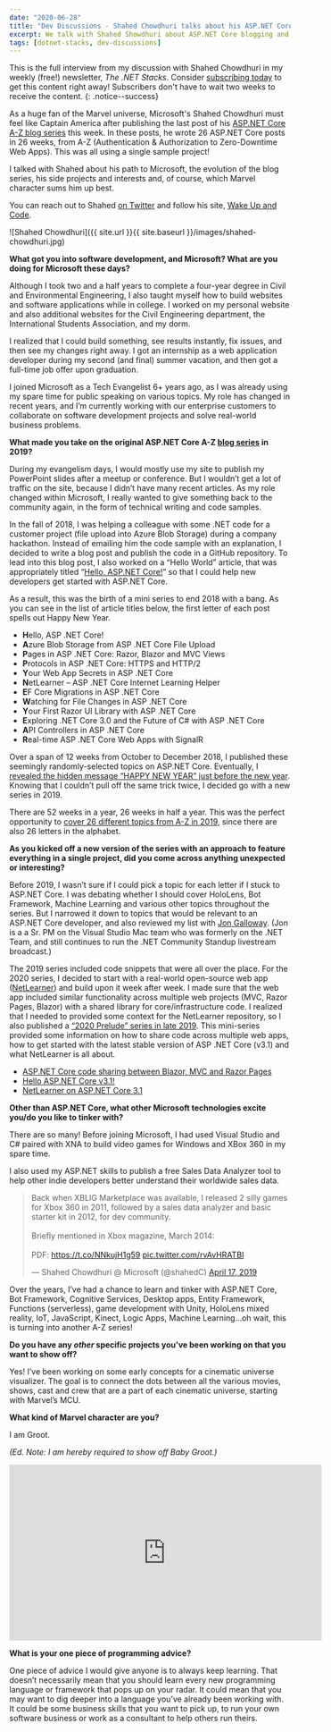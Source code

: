 ```yaml
---
date: "2020-06-28"
title: "Dev Discussions - Shahed Chowdhuri talks about his ASP.NET Core A-Z blog series"
excerpt: We talk with Shahed Showdhuri about ASP.NET Core blogging and more!
tags: [dotnet-stacks, dev-discussions]
---
```


This is the full interview from my discussion with Shahed Chowdhuri in my weekly (free!) newsletter, *The .NET Stacks*. Consider [subscribing today](https://dotnetstacks.com/register) to get this content right away! Subscribers don't have to wait two weeks to receive the content.
{: .notice--success}

As a huge fan of the Marvel universe, Microsoft's Shahed Chowdhuri must feel like Captain America after publishing the last post of his [ASP.NET Core A-Z blog series](https://wakeupandcode.com/aspnetcore/#aspnetcore2020) this week. In these posts, he wrote 26 ASP.NET Core posts in 26 weeks, from A-Z (Authentication & Authorization to Zero-Downtime Web Apps). This was all using a single sample project!

I talked with Shahed about his path to Microsoft, the evolution of the blog series, his side projects and interests and, of course, which Marvel character sums him up best.

You can reach out to Shahed [on Twitter](https://twitter.com/shahedC) and follow his site, [Wake Up and Code](https://wakeupandcode.com/).

![Shahed Chowdhuri]({{ site.url }}{{ site.baseurl }}/images/shahed-chowdhuri.jpg)

**What got you into software development, and Microsoft? What are you doing for Microsoft these days?**

Although I took two and a half years to complete a four-year degree in Civil and Environmental Engineering, I also taught myself how to build websites and software applications while in college. I worked on my personal website and also additional websites for the Civil Engineering department, the International Students Association, and my dorm.

I realized that I could build something, see results instantly, fix issues, and then see my changes right away. I got an internship as a web application developer during my second (and final) summer vacation, and then got a full-time job offer upon graduation.

I joined Microsoft as a Tech Evangelist 6+ years ago, as I was already using my spare time for public speaking on various topics. My role has changed in recent years, and I’m currently working with our enterprise customers to collaborate on software development projects and solve real-world business problems.

**What made you take on the original ASP.NET Core A-Z [blog series](https://wakeupandcode.com/aspnetcore/#aspnetcore2019) in 2019?**

During my evangelism days, I would mostly use my site to publish my PowerPoint slides after a meetup or conference. But I wouldn’t get a lot of traffic on the site, because I didn’t have many recent articles. As my role changed within Microsoft, I really wanted to give something back to the community again, in the form of technical writing and code samples.

In the fall of 2018, I was helping a colleague with some .NET code for a customer project (file upload into Azure Blob Storage) during a company hackathon. Instead of emailing him the code sample with an explanation, I decided to write a blog post and publish the code in a GitHub repository. To lead into this blog post, I also worked on a “Hello World” article, that was appropriately titled “[Hello, ASP.NET Core!](https://wakeupandcode.com/hello-asp-net-core/)” so that I could help new developers get started with ASP.NET Core.

As a result, this was the birth of a mini series to end 2018 with a bang. As you can see in the list of article titles below, the first letter of each post spells out Happy New Year.

- **H**ello, ASP .NET Core!
- **A**zure Blob Storage from ASP .NET Core File Upload
- **P**ages in ASP .NET Core: Razor, Blazor and MVC Views
- **P**rotocols in ASP .NET Core: HTTPS and HTTP/2
- **Y**our Web App Secrets in ASP .NET Core
- **N**etLearner – ASP .NET Core Internet Learning Helper
- **E**F Core Migrations in ASP .NET Core
- **W**atching for File Changes in ASP .NET Core
- **Y**our First Razor UI Library with ASP .NET Core
- **E**xploring .NET Core 3.0 and the Future of C# with ASP .NET Core
- **A**PI Controllers in ASP .NET Core
- **R**eal-time ASP .NET Core Web Apps with SignalR

Over a span of 12 weeks from October to December 2018, I published these seemingly randomly-selected topics on ASP.NET Core. Eventually, I [revealed the hidden message “HAPPY NEW YEAR” just before the new year](https://wakeupandcode.com/aspnetcore/#aspnetcore2018). Knowing that I couldn’t pull off the same trick twice, I decided go with a new series in 2019.

There are 52 weeks in a year, 26 weeks in half a year. This was the perfect opportunity to [cover 26 different topics from A-Z in 2019](https://wakeupandcode.com/aspnetcore/#aspnetcore2019), since there are also 26 letters in the alphabet.

**As you kicked off a new version of the series with an approach to feature everything in a single project, did you come across anything unexpected or interesting?**

Before 2019, I wasn’t sure if I could pick a topic for each letter if I stuck to ASP.NET Core. I was debating whether I should cover HoloLens, Bot Framework, Machine Learning and various other topics throughout the series. But I narrowed it down to topics that would be relevant to an ASP.NET Core developer, and also reviewed my list with [Jon Galloway](https://twitter.com/jongalloway?lang=en). (Jon is a a Sr. PM on the Visual Studio Mac team who was formerly on the .NET Team, and still continues to run the .NET Community Standup livestream broadcast.)

The 2019 series included code snippets that were all over the place. For the 2020 series, I decided to start with a real-world open-source web app ([NetLearner](https://github.com/shahedc/NetLearnerApp)) and build upon it week after week. I made sure that the web app included similar functionality across multiple web projects (MVC, Razor Pages, Blazor) with a shared library for core/infrastructure code. I realized that I needed to provided some context for the NetLearner repository, so I also published a [“2020 Prelude” series in late 2019](https://wakeupandcode.com/aspnetcore/#aspnetcore2020prelude). This mini-series provided some information on how to share code across multiple web apps, how to get started with the latest stable version of ASP .NET Core (v3.1) and what NetLearner is all about.

- [ASP.NET Core code sharing between Blazor, MVC and Razor Pages](https://wakeupandcode.com/asp-net-core-code-sharing-between-blazor-mvc-and-razor-pages/)
- [Hello ASP.NET Core v3.1!](https://wakeupandcode.com/hello-asp-net-core-v3-1/)
- [NetLearner on ASP.NET Core 3.1](https://wakeupandcode.com/netlearner-on-asp-net-core-3-1/)

**Other than ASP.NET Core, what other Microsoft technologies excite you/do you like to tinker with?**

There are so many! Before joining Microsoft, I had used Visual Studio and C# paired with XNA to build video games for Windows and XBox 360 in my spare time.

I also used my ASP.NET skills to publish a free Sales Data Analyzer tool to help other indie developers better understand their worldwide sales data.

<blockquote class="twitter-tweet"><p lang="en" dir="ltr">Back when XBLIG Marketplace was available, I released 2 silly games for Xbox 360 in 2011, followed by a sales data analyzer and basic starter kit in 2012, for dev community. <br><br>Briefly mentioned in Xbox magazine, March 2014: <br><br>PDF: <a href="https://t.co/NNkujH1g59">https://t.co/NNkujH1g59</a> <a href="https://t.co/rvAvHRATBI">pic.twitter.com/rvAvHRATBI</a></p>&mdash; Shahed Chowdhuri @ Microsoft (@shahedC) <a href="https://twitter.com/shahedC/status/1118407088282177536?ref_src=twsrc%5Etfw">April 17, 2019</a></blockquote> <script async src="https://platform.twitter.com/widgets.js" charset="utf-8"></script>

Over the years, I’ve had a chance to learn and tinker with ASP.NET Core, Bot Framework, Cognitive Services, Desktop apps, Entity Framework, Functions (serverless), game development with Unity, HoloLens mixed reality, IoT, JavaScript, Kinect, Logic Apps, Machine Learning…oh wait, this is turning into another A-Z series!

**Do you have any *other* specific projects you've been working on that you want to show off?**

Yes! I’ve been working on some early concepts for a cinematic universe visualizer. The goal is to connect the dots between all the various movies, shows, cast and crew that are a part of each cinematic universe, starting with Marvel’s MCU.

**What kind of Marvel character are you?**

I am Groot.

*(Ed. Note: I am hereby required to show off Baby Groot.)*

<iframe width="560" height="315" src="https://www.youtube.com/embed/Hrimfgjf4k8" frameborder="0" allow="accelerometer; autoplay; encrypted-media; gyroscope; picture-in-picture" allowfullscreen></iframe>

<br />

**What is your one piece of programming advice?**

One piece of advice I would give anyone is to always keep learning. That doesn’t necessarily mean that you should learn every new programming language or framework that pops up on your radar. It could mean that you may want to dig deeper into a language you’ve already been working with. It could be some business skills that you want to pick up, to run your own software business or work as a consultant to help others run theirs.
